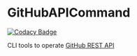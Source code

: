 # GitHubAPICommand

[![Codacy Badge](https://api.codacy.com/project/badge/Grade/67af1a8b210a4928b1dde7284fc0bd81)](https://app.codacy.com/app/chronicqazxc/GitHubAPICommand?utm_source=github.com&utm_medium=referral&utm_content=chronicqazxc/GitHubAPICommand&utm_campaign=Badge_Grade_Dashboard)

CLI tools to operate [GitHub REST API](https://developer.github.com/v3/)

